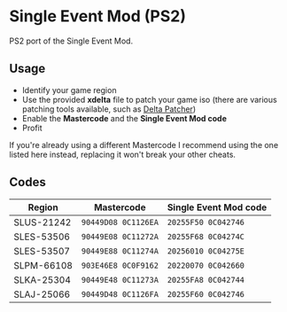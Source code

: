 # Single Event Mod (PS2)

PS2 port of the Single Event Mod.  

## Usage

- Identify your game region
- Use the provided **xdelta** file to patch your game iso (there are various patching tools available, such as [Delta Patcher](https://github.com/marco-calautti/DeltaPatcher/releases/latest))
- Enable the **Mastercode** and the **Single Event Mod code**
- Profit

If you're already using a different Mastercode I recommend using the one listed here instead, replacing it won't break your other cheats.

## Codes

| Region | Mastercode | Single Event Mod code
| --- | --- | --- |
| SLUS-21242 | `90449D08 0C1126EA` | `20255F50 0C042746` |
| SLES-53506 | `90449E08 0C11272A` | `20255F68 0C04274C` |
| SLES-53507 | `90449E88 0C11274A` | `20256010 0C04275E` |
| SLPM-66108 | `903E46E8 0C0F9162` | `20220070 0C042660` |
| SLKA-25304 | `90449E48 0C11273A` | `20255FA8 0C042744` |
| SLAJ-25066 | `90449D48 0C1126FA` | `20255F60 0C042746` |

